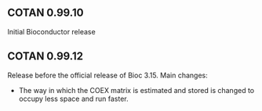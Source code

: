 ## COTAN 0.99.10

Initial Bioconductor release

## COTAN 0.99.12

Release before the official release of Bioc 3.15. Main changes:
 - The way in which the COEX matrix is estimated and stored is changed to occupy less space and run faster.
 

